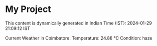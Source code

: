 # My Project

This content is dynamically generated in Indian Time (IST): 2024-01-29 21:09:12 IST


Current Weather in Coimbatore:
Temperature: 24.88 °C
Condition: haze
